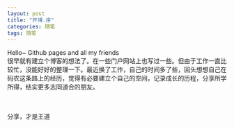 ```yaml
---
layout: post
title: "开博.序"
categories: 随笔
tags: 随笔
---
```


Hello~ Github pages and all my friends
<br />
很早就有建立个博客的想法了。在一些门户网站上也写过一些。但由于工作一直比较忙，没能好好的整理一下。最近换了工作，自己的时间多了些，回头想想自己在码农这条路上的经历，觉得有必要建立个自己的空间，记录成长的历程，分享所学所得，结实更多志同道合的朋友。
<br />
<br />
<br />

分享，才是王道
